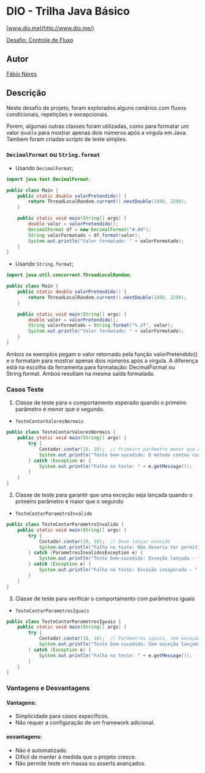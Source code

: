 # DIO - Trilha Java Básico

[www.dio.me](http://www.dio.me/)

[Desafio: Controle de Fluxo](https://github.com/digitalinnovationone/trilha-java-basico/tree/main/desafios/controle-fluxo)

## Autor

[Fábio Neres](https://github.com/neresfabio)


## Descrição

Neste desafio de projeto, foram explorados alguns cenários com fluxos condicionais, repetições e excepcionais.

Porem, algumas outras classes foram utilizadas, como para formatar um valor `double` para mostrar apenas dois números após a virgula em Java. Tambem foram criadas scripts de teste simples.

### `DecimalFormat` ou `String.format`

- Usando `DecimalFormat`;

```java
import java.text.DecimalFormat;

public class Main {
    public static double valorPretendido() {
        return ThreadLocalRandom.current().nextDouble(1800, 2200);
    }

    public static void main(String[] args) {
        double valor = valorPretendido();
        DecimalFormat df = new DecimalFormat("#.00");
        String valorFormatado = df.format(valor);
        System.out.println("Valor formatado: " + valorFormatado);
    }
}

```

- Usando `String.format`;

```java
import java.util.concurrent.ThreadLocalRandom;

public class Main {
    public static double valorPretendido() {
        return ThreadLocalRandom.current().nextDouble(1800, 2200);
    }

    public static void main(String[] args) {
        double valor = valorPretendido();
        String valorFormatado = String.format("%.2f", valor);
        System.out.println("Valor formatado: " + valorFormatado);
    }
}

```

Ambos os exemplos pegam o valor retornado pela função valorPretendido() e o formatam para mostrar apenas dois números após a vírgula. A diferença está na escolha da ferramenta para formatação: DecimalFormat ou String.format. Ambos resultam na mesma saída formatada.

### Casos Teste

1. Classe de teste para o comportamento esperado quando o primeiro parâmetro é menor que o segundo.

- `TesteContarValoresNormais`

```java
public class TesteContarValoresNormais {
    public static void main(String[] args) {
        try {
            Contador.contar(10, 20);  // Primeiro parâmetro menor que o segundo
            System.out.println("Teste bem-sucedido: O método contou corretamente.");
        } catch (Exception e) {
            System.out.println("Falha no teste: " + e.getMessage());
        }
    }
}
```

2. Classe de teste para garantir que uma exceção seja lançada quando o primeiro parâmetro é maior que o segundo

- `TesteContarParametroInvalido`

```java
public class TesteContarParametroInvalido {
    public static void main(String[] args) {
        try {
            Contador.contar(20, 10);  // Deve lançar exceção
            System.out.println("Falha no teste: Não deveria ter permitido esse valor.");
        } catch (ParametrosInvalidosException e) {
            System.out.println("Teste bem-sucedido: Exceção lançada - " + e.getMessage());
        } catch (Exception e) {
            System.out.println("Falha no teste: Exceção inesperada - " + e.getMessage());
        }
    }
}
```

3. Classe de teste para verificar o comportamento com parâmetros iguais

- `TesteContarParametrosIguais`

```java
public class TesteContarParametrosIguais {
    public static void main(String[] args) {
        try {
            Contador.contar(10, 10);  // Parâmetros iguais, sem exceção esperada
            System.out.println("Teste bem-sucedido: Sem exceção lançada.");
        } catch (Exception e) {
            System.out.println("Falha no teste: " + e.getMessage());
        }
    }
}
```
### Vantagens e Desvantagens
#### Vantagens:

- Simplicidade para casos específicos.
- Não requer a configuração de um framework adicional.
#### esvantagens:
- Não é automatizado.
- Difícil de manter à medida que o projeto cresce.
- Não permite teste em massa ou asserts avançados.